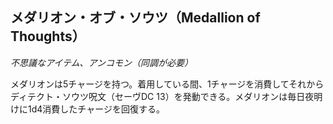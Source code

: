 ## メダリオン・オブ・ソウツ（Medallion of Thoughts）
*不思議なアイテム、アンコモン（同調が必要）*

メダリオンは5チャージを持つ。着用している間、1チャージを消費してそれからディテクト・ソウツ呪文（セーヴDC 13）を発動できる。メダリオンは毎日夜明けに1d4消費したチャージを回復する。